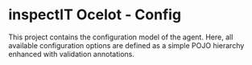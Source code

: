 # inspectIT Ocelot - Config

This project contains the configuration model of the agent.
Here, all available configuration options are defined as a simple POJO hierarchy enhanced with validation annotations.